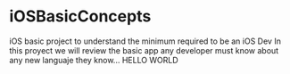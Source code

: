 # iOSBasicConcepts
iOS basic project to understand the minimum required to be an iOS Dev
In this proyect we will review the basic app any developer must know about any new languaje they know... HELLO WORLD 
